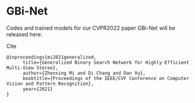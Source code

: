 # GBi-Net
Codes and trained models for our CVPR2022 paper GBi-Net will be released here.

Cite

```
@inproceedings{mi2021generalized,
      title={Generalized Binary Search Network for Highly-Efficient Multi-View Stereo}, 
      author={Zhenxing Mi and Di Chang and Dan Xu},
      booktitle={Proceedings of the IEEE/CVF Conference on Computer Vision and Pattern Recognition},
      year={2021}
}
```
